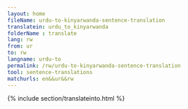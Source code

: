 ```yaml
---
layout: home
fileName: urdu-to-kinyarwanda-sentence-translation
translatein: urdu_to_kinyarwanda
folderName : translate
lang: rw
from: ur
to: rw
langname: urdu-to
permalink: /rw/urdu-to-kinyarwanda-sentence-translation
tool: sentence-translations
matchurls: en&&ur&&rw
---
```

{% include section/translateinto.html %}
